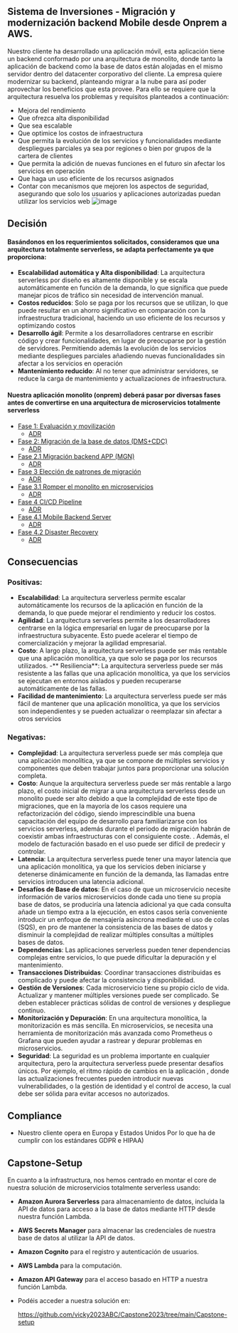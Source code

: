 ## Sistema de Inversiones - Migración y modernización backend Mobile desde Onprem a AWS.

Nuestro cliente ha desarrollado una aplicación móvil, esta aplicación tiene un backend conformado por una arquitectura de monolito, donde tanto la aplicación de backend como la base de datos están alojadas en el mismo servidor dentro del datacenter corporativo del cliente. La empresa quiere modernizar su backend, planteando migrar a la nube para así poder aprovechar los beneficios que esta provee.
Para ello se requiere que la arquitectura resuelva los problemas y requisitos planteados a continuación:
- Mejora del rendimiento
- Que ofrezca alta disponibilidad
- Que sea escalable
- Que optimice los costos de infraestructura
- Que permita la evolución de los servicios y funcionalidades mediante despliegues parciales ya sea por regiones o bien por grupos de la cartera de clientes
- Que permita la adición de nuevas funciones en el futuro sin afectar los servicios en operación
- Que haga un uso eficiente de los recursos asignados
- Contar con mecanismos que mejoren los aspectos de seguridad, asegurando que solo los usuarios y aplicaciones autorizadas puedan utilizar los servicios web
  ![image](https://github.com/vicky2023ABC/Capstone2023/assets/150178798/c540a4f0-491c-4e9f-878d-59efd4d9b266)


## Decisión
#### Basándonos en los requerimientos solicitados, consideramos que una arquitectura totalmente serverless, se adapta perfectamente ya que proporciona:
- **Escalabilidad automática y Alta disponibilidad**: La arquitectura serverless por diseño es altamente disponible y se escala automáticamente en función de la demanda, lo que significa que puede manejar picos de tráfico sin necesidad de intervención manual.
- **Costos reducidos**: Solo se paga por los recursos que se utilizan, lo que puede resultar en un ahorro significativo en comparación con la infraestructura tradicional, haciendo un uso eficiente de los recursos y optimizando costos
- **Desarrollo ágil**: Permite a los desarrolladores centrarse en escribir código y crear funcionalidades, en lugar de preocuparse por la gestión de servidores. Permitiendo además la evolución de los servicios mediante despliegues parciales añadiendo nuevas funcionalidades sin afectar a los servicios en operación
- **Mantenimiento reducido**: Al no tener que administrar servidores, se reduce la carga de mantenimiento y actualizaciones de infraestructura.

#### Nuestra aplicación monolito (onprem) deberá pasar por diversas fases antes de convertirse en una arquitectura de microservicios totalmente serverless
- [Fase 1: Evaluación y movilización](https://github.com/vicky2023ABC/Capstone2023/blob/main/Diagrams/Phase%201%20Assess%20and%20Mobilize.drawio.png)
    - [ADR](https://github.com/vicky2023ABC/Capstone2023/blob/main/ADRs/ADR%20Phase%201%20Assess%20and%20Mobilize.md)
- [Fase 2: Migración de la base de datos (DMS+CDC)](https://github.com/vicky2023ABC/Capstone2023/blob/main/Diagrams/Phase%202%20DMS-Database%20Migration%20v2.drawio.png)
    - [ADR](https://github.com/vicky2023ABC/Capstone2023/blob/main/ADRs/ADR%20Phase%202%20DMS-Database%20Migration.md)
- [Fase 2.1 Migración backend APP (MGN)](https://github.com/vicky2023ABC/Capstone2023/blob/main/Diagrams/Phase%202.1%20Rehosting%20Server%20with%20Application%20Migration%20Service%20(MGN)%20v2%20%20V2.drawio.png)
    - [ADR](https://github.com/vicky2023ABC/Capstone2023/blob/main/ADRs/ADR%20Phase%202.1%20Rehosting%20Server%20with%20Application%20Migration%20Service%20(MGN)%20.md)
- [Fase 3 Elección de patrones de migración](https://github.com/vicky2023ABC/Capstone2023/blob/main/Diagrams/Phase%203%20Choosing%20Monolith%20Decomposition%20pattern-Stangler%20Fig%20Pattern.drawio.png)
    - [ADR](https://github.com/vicky2023ABC/Capstone2023/blob/main/ADRs/ADR%20Phase%203%20Choosing%20Monolith%20Decomposition%20pattern.md)
- [Fase 3.1 Romper el monolito en microservicios](https://github.com/vicky2023ABC/Capstone2023/blob/main/Diagrams/Phase%203.1.1%20Break%20the%20monolith%20into%20microservices%20(Lambda)%2BHA%20Monolith.drawio.png)
    - [ADR](https://github.com/vicky2023ABC/Capstone2023/blob/main/ADRs/ADR%20Phase%203.1%20Break%20the%20monolith%20into%20microservices%20(Lambda).md)
- [Fase 4 CI/CD Pipeline](https://github.com/vicky2023ABC/Capstone2023/blob/main/Diagrams/Phase%204.0%20CI-CD%20Pipeline.%20Mobile%20Backend%20Serverless%20.drawio.png)
    - [ADR](https://github.com/vicky2023ABC/Capstone2023/blob/main/ADRs/ADR%20Phase%204.0%20CI-CD%20Pipeline.%20Mobile%20Backend%20Serverless.md)
- [Fase 4.1 Mobile Backend Server](https://github.com/vicky2023ABC/Capstone2023/blob/main/Diagrams/Phase%204.1%20Mobile%20Backend%20Serverless%20V3.drawio.png)
    - [ADR](https://github.com/vicky2023ABC/Capstone2023/blob/main/ADRs/ADR%20Phase%204.1%20Mobile%20Backend%20Serverless.md)
- [Fase 4.2 Disaster Recovery](https://github.com/vicky2023ABC/Capstone2023/blob/main/Diagrams/Phase%204.2%20Mobile%20Backend%20Serverless%20V6con%20DR.drawio.png)
    - [ADR](https://github.com/vicky2023ABC/Capstone2023/blob/main/ADRs/ADR%20Phase%204.2%20Mobile%20Backend%20Serverless%20with%20DR.md)

## Consecuencias

### Positivas:
- **Escalabilidad**: La arquitectura serverless permite escalar automáticamente los recursos de la aplicación en función de la demanda, lo que puede mejorar el rendimiento y reducir los costos.
- **Agilidad**: La arquitectura serverless permite a los desarrolladores centrarse en la lógica empresarial en lugar de preocuparse por la infraestructura subyacente. Esto puede acelerar el tiempo de comercialización y mejorar la agilidad empresarial.
- **Costo**: A largo plazo, la arquitectura serverless puede ser más rentable que una aplicación monolítica, ya que solo se paga por los recursos utilizados.
-** Resiliencia**: La arquitectura serverless puede ser más resistente a las fallas que una aplicación monolítica, ya que los servicios se ejecutan en entornos aislados y pueden recuperarse automáticamente de las fallas.
- **Facilidad de mantenimiento**: La arquitectura serverless puede ser más fácil de mantener que una aplicación monolítica, ya que los servicios son independientes y se pueden actualizar o reemplazar sin afectar a otros servicios
### Negativas:
- **Complejidad**: La arquitectura serverless puede ser más compleja que una aplicación monolítica, ya que se compone de múltiples servicios y componentes que deben trabajar juntos para proporcionar una solución completa.
- **Costo**: Aunque la arquitectura serverless puede ser más rentable a largo plazo, el costo inicial de migrar a una arquitectura serverless desde un monolito puede ser alto debido a que la complejidad de este tipo de migraciones, que en la mayoría de los casos requiere una refactorización del código, siendo imprescindible una buena capacitación del equipo de desarrollo para familiarizarse con los servicios serverless, además durante el periodo de migración habrán de coexistir ambas infraestructuras con el consiguiente coste. . Además, el modelo de facturación basado en el uso puede ser difícil de predecir y controlar.
- **Latencia**: La arquitectura serverless puede tener una mayor latencia que una aplicación monolítica, ya que los servicios deben iniciarse y detenerse dinámicamente en función de la demanda, las llamadas entre servicios introducen una latencia adicional.
- **Desafíos de Base de datos**: En el caso de que un microservicio necesite información de varios microservicios donde cada uno tiene su propia base de datos, se produciría una latencia adicional ya que cada consulta añade un tiempo extra a la ejecución, en estos casos sería conveniente introducir un enfoque de mensajería asíncrona mediante el uso de colas (SQS), en pro de mantener la consistencia de las bases de datos y disminuir la complejidad de realizar múltiples consultas a múltiples bases de datos.
- **Dependencias**: Las aplicaciones serverless pueden tener dependencias complejas entre servicios, lo que puede dificultar la depuración y el mantenimiento.
- **Transacciones Distribuidas**: Coordinar transacciones distribuidas es complicado y puede afectar la consistencia y disponibilidad.
- **Gestión de Versiones**: Cada microservicio tiene su propio ciclo de vida. Actualizar y mantener múltiples versiones puede ser complicado. Se deben establecer prácticas sólidas de control de versiones y despliegue continuo.
- **Monitorización y Depuración**: En una arquitectura monolítica, la monitorización es más sencilla. En microservicios, se necesita una herramienta de monitorización más avanzada como Prometheus o Grafana que pueden ayudar a rastrear y depurar problemas en microservicios.
- **Seguridad**: La seguridad es un problema importante en cualquier arquitectura, pero la arquitectura serverless puede presentar desafíos únicos. Por ejemplo, el ritmo rápido de cambios en la aplicación , donde las actualizaciones frecuentes pueden introducir nuevas vulnerabilidades, o la gestión de identidad y el control de acceso, la cual debe ser sólida para evitar accesos no autorizados.
## Compliance
- Nuestro cliente opera en Europa y Estados Unidos Por lo que ha de cumplir con los estándares GDPR e HIPAA)
## Capstone-Setup
En cuanto a la infrastructura, nos hemos centrado en montar el core de nuestra solución de microservicios totalmente serverless usando:
- **Amazon Aurora Serverless** para almacenamiento de datos, incluida la API de datos para acceso a la base de datos mediante HTTP desde nuestra función Lambda.
- **AWS Secrets Manager** para almacenar las credenciales de nuestra base de datos al utilizar la API de datos.
- **Amazon Cognito** para el registro y autenticación de usuarios.
- **AWS Lambda** para la computación.
- **Amazon API Gateway** para el acceso basado en HTTP a nuestra función Lambda.
- Podéis acceder a nuestra solución en:
  
  https://github.com/vicky2023ABC/Capstone2023/tree/main/Capstone-setup

  




